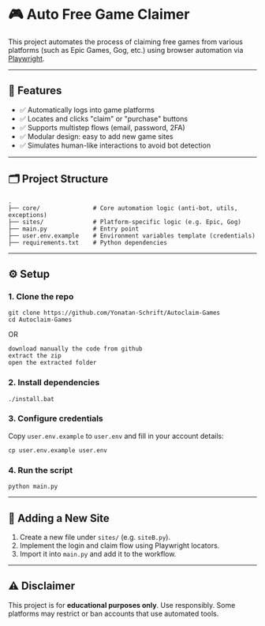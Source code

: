 # 🎮 Auto Free Game Claimer

This project automates the process of claiming free games from various platforms (such as Epic Games, Gog, etc.) using browser automation via [Playwright](https://playwright.dev/).

---

## 🚀 Features

* ✅ Automatically logs into game platforms
* ✅ Locates and clicks "claim" or "purchase" buttons
* ✅ Supports multistep flows (email, password, 2FA)
* ✅ Modular design: easy to add new game sites
* ✅ Simulates human-like interactions to avoid bot detection

---

## 🗂️ Project Structure

```
.
├── core/               # Core automation logic (anti-bot, utils, exceptions)
├── sites/              # Platform-specific logic (e.g. Epic, Gog)
├── main.py             # Entry point
├── user.env.example    # Environment variables template (credentials)
├── requirements.txt    # Python dependencies
```

---

## ⚙️ Setup

### 1. Clone the repo

```
git clone https://github.com/Yonatan-Schrift/Autoclaim-Games
cd Autoclaim-Games
```
OR
```
download manually the code from github
extract the zip
open the extracted folder
```

### 2. Install dependencies

```
./install.bat
```

### 3. Configure credentials

Copy `user.env.example` to `user.env` and fill in your account details:

```
cp user.env.example user.env
```

### 4. Run the script

```
python main.py
```

---

## 🧩 Adding a New Site

1. Create a new file under `sites/` (e.g. `siteB.py`).
2. Implement the login and claim flow using Playwright locators.
3. Import it into `main.py` and add it to the workflow.

---

## ⚠️ Disclaimer

This project is for **educational purposes only**. Use responsibly. Some platforms may restrict or ban accounts that use automated tools.
